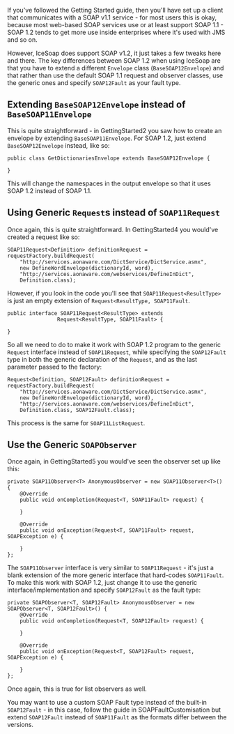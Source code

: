 If you've followed the Getting Started guide, then you'll have set up a client that communicates with a SOAP v1.1 service - for most users this is okay, because most web-based SOAP services use or at least support SOAP 1.1 - SOAP 1.2 tends to get more use inside enterprises where it's used with JMS and so on.

However, IceSoap does support SOAP v1.2, it just takes a few tweaks here and there. The key differences between SOAP 1.2 when using IceSoap are that you have to extend a different `Envelope` class (`BaseSOAP12Envelope`) and that rather than use the default SOAP 1.1 request and observer classes, use the generic ones and specify `SOAP12Fault` as your fault type.

## Extending `BaseSOAP12Envelope` instead of `BaseSOAP11Envelope` ##
This is quite straightforward - in GettingStarted2 you saw how to create an envelope by extending `BaseSOAP11Envelope`. For SOAP 1.2, just extend `BaseSOAP12Envelope` instead, like so:

```
public class GetDictionariesEnvelope extends BaseSOAP12Envelope {

}
```

This will change the namespaces in the output envelope so that it uses SOAP 1.2 instead of SOAP 1.1.

## Using Generic `Request`s instead of `SOAP11Request` ##
Once again, this is quite straightforward. In GettingStarted4 you would've created a request like so:

```
SOAP11Request<Definition> definitionRequest = requestFactory.buildRequest(
    "http://services.aonaware.com/DictService/DictService.asmx",
    new DefineWordEnvelope(dictionaryId, word), 
    "http://services.aonaware.com/webservices/DefineInDict",
    Definition.class);
```

However, if you look in the code you'll see that `SOAP11Request<ResultType>` is just an empty extension of `Request<ResultType, SOAP11Fault`.

```
public interface SOAP11Request<ResultType> extends
                Request<ResultType, SOAP11Fault> {

}
```

So all we need to do to make it work with SOAP 1.2 program to the generic `Request` interface instead of `SOAP11Request`, while specifying the `SOAP12Fault` type in both the generic declaration of the `Request`, and as the last parameter passed to the factory:

```
Request<Definition, SOAP12Fault> definitionRequest = requestFactory.buildRequest(
    "http://services.aonaware.com/DictService/DictService.asmx",
    new DefineWordEnvelope(dictionaryId, word), 
    "http://services.aonaware.com/webservices/DefineInDict",
    Definition.class, SOAP12Fault.class);
```

This process is the same for `SOAP11ListRequest`.

## Use the Generic `SOAPObserver` ##
Once again, in GettingStarted5 you would've seen the observer set up like this:

```
private SOAP11Observer<T> AnonymousObserver = new SOAP11Observer<T>() {
    @Override
    public void onCompletion(Request<T, SOAP11Fault> request) {

    }

    @Override
    public void onException(Request<T, SOAP11Fault> request, SOAPException e) {

    }
};
```

The `SOAP11Observer` interface is very similar to `SOAP11Request` - it's just a blank extension of the more generic interface that hard-codes `SOAP11Fault`. To make this work with SOAP 1.2, just change it to use the generic interface/implementation and specify `SOAP12Fault` as the fault type:

```
private SOAPObserver<T, SOAP12Fault> AnonymousObserver = new SOAPObserver<T, SOAP12Fault>() {
    @Override
    public void onCompletion(Request<T, SOAP12Fault> request) {

    }

    @Override
    public void onException(Request<T, SOAP12Fault> request, SOAPException e) {

    }
};
```

Once again, this is true for list observers as well.

You may want to use a custom SOAP Fault type instead of the built-in `SOAP12Fault` - in this case, follow the guide in SOAPFaultCustomisation but extend `SOAP12Fault` instead of `SOAP11Fault` as the formats differ between the versions.